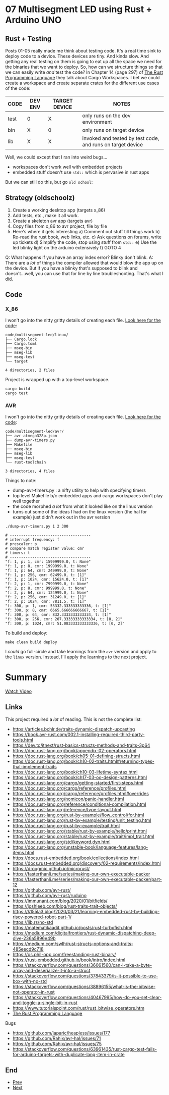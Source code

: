 # 07 Multisegment LED using Rust + Arduino UNO

## Rust + Testing

Posts 01-05 really made me think about testing code. It's a real time sink to
deploy code to a device. These devices are tiny. And kinda slow. And getting
any real testing on them is going to eat up all the space we need for the
binaries that we want to deploy. So, how can we structure things so that we can
easily write _and_ test the code? In Chapter 14 (page 297) of [The Rust
Programming Language](https://nostarch.com/Rust2018) they talk about Cargo
Workspaces. I bet we could create a workspace and create separate crates for
the different use cases of the code:


|CODE|DEV ENV|TARGET DEVICE|NOTES|
|----|-------|-------------|-----|
|test|0|X|only runs on the dev environment|
|bin|X|0|only runs on target device|
|lib|X|X|invoked and tested by test code, and runs on target device|

Well, we could except that I ran into weird bugs...

* workspaces don't work well with embedded projects
* embedded stuff doesn't use `std::` which is pervasive in rust apps 

But we can still do this, but go `old school`:

## Strategy (oldschoolz)

1. Create a working desktop app (targets x_86)
2. Add tests, etc., make it all work.
3. Create a skeleton avr app (targets avr)
4. Copy files from x_86 to avr project, file by file
5. Here's where it gets interesting
    a) Comment out stuff till things work
    b) Re-read the rust book, web links, etc.
    c) Ask questions on forums, write up tickets
    d) Simplify the code, stop using stuff from `std::`
    e) Use the led blinky light on the arduino extensively
    f) GOTO 4

Q: What happens if you have an array index error? Blinky don't blink.
A: There are a _lot_ of things the compiler allowed that would blow the
app up on the device. But if you have a blinky that's supposed to blink
and doesn't...well, you can use that for line by line troubleshooting. 
That's what I did.

## Code

### X_86

I won't go into the nitty gritty details of creating each file. [Look here for the code](./code/multisegment-led/linux):

```
code/multisegment-led/linux/
├── Cargo.lock
├── Cargo.toml
├── mseg-bin
├── mseg-lib
├── mseg-test
└── target

4 directories, 2 files
```

Project is wrapped up with a top-level workspace.

```
cargo build
cargo test
```


### AVR

I won't go into the nitty gritty details of creating each file. [Look here for the code](./code/multisegment-led/avr):

```
code/multisegment-led/avr/
├── avr-atmega328p.json
├── dump-avr-timers.py
├── Makefile
├── mseg-bin
├── mseg-lib
├── mseg-test
└── rust-toolchain

3 directories, 4 files
```

Things to note:

* dump-avr-timers.py : a nifty utility to help with specifying timers
* top level Makefile b/c embedded apps and cargo workspaces don't play well
  together
* the code morphed _a lot_ from what it looked like on the linux version
* turns out some of the ideas I had on the linux version (the hal for example)
  just didn't work out in the avr version

```
./dump-avr-timers.py 1 2 300

# ------------------------------------
# interrupt frequency: f
# prescaler: p
# compare match register value: cmr
# timers: t
# ------------------------------------
"f: 1, p: 1, cmr: 15999999.0, t: None"
"f: 1, p: 8, cmr: 1999999.0, t: None"
"f: 1, p: 64, cmr: 249999.0, t: None"
"f: 1, p: 256, cmr: 62499.0, t: [1]"
"f: 1, p: 1024, cmr: 15624.0, t: [1]"
"f: 2, p: 1, cmr: 7999999.0, t: None"
"f: 2, p: 8, cmr: 999999.0, t: None"
"f: 2, p: 64, cmr: 124999.0, t: None"
"f: 2, p: 256, cmr: 31249.0, t: [1]"
"f: 2, p: 1024, cmr: 7811.5, t: [1]"
"f: 300, p: 1, cmr: 53332.333333333336, t: [1]"
"f: 300, p: 8, cmr: 6665.666666666667, t: [1]"
"f: 300, p: 64, cmr: 832.3333333333334, t: [1]"
"f: 300, p: 256, cmr: 207.33333333333334, t: [0, 2]"
"f: 300, p: 1024, cmr: 51.083333333333336, t: [0, 2]"

```

To build and deploy:

```
make clean build deploy
```

I _could_ go full-circle and take learnings from the `avr` version and apply to the
`linux` version. Instead, I'll apply the learnings to the next project.

# Summary

[Watch Video](./countup-timer-in-rust.mp4)

## Links

This project required a _lot_ of reading. This is not the complete list:

* https://articles.bchlr.de/traits-dynamic-dispatch-upcasting
* https://book.avr-rust.com/002.1-installing-required-third-party-tools.html
* https://dev.to/itnext/rust-basics-structs-methods-and-traits-3p64
* https://doc.rust-lang.org/book/appendix-02-operators.html
* https://doc.rust-lang.org/book/ch05-01-defining-structs.html
* https://doc.rust-lang.org/book/ch10-02-traits.html#returning-types-that-implement-traits
* https://doc.rust-lang.org/book/ch10-03-lifetime-syntax.html
* https://doc.rust-lang.org/book/ch17-03-oo-design-patterns.html
* https://doc.rust-lang.org/cargo/getting-started/first-steps.html
* https://doc.rust-lang.org/cargo/reference/profiles.html
* https://doc.rust-lang.org/cargo/reference/profiles.html#overrides
* https://doc.rust-lang.org/nomicon/panic-handler.html
* https://doc.rust-lang.org/reference/conditional-compilation.html
* https://doc.rust-lang.org/reference/type-layout.html
* https://doc.rust-lang.org/rust-by-example/flow_control/for.html
* https://doc.rust-lang.org/rust-by-example/testing/unit_testing.html
* https://doc.rust-lang.org/rust-by-example/trait.html
* https://doc.rust-lang.org/stable/rust-by-example/hello/print.html
* https://doc.rust-lang.org/stable/rust-by-example/trait/impl_trait.html
* https://doc.rust-lang.org/std/keyword.dyn.html
* https://doc.rust-lang.org/unstable-book/language-features/lang-items.html
* https://docs.rust-embedded.org/book/collections/index.html
* https://docs.rust-embedded.org/discovery/02-requirements/index.html
* https://droogmic.github.io/microrust/
* https://fasterthanli.me/series/making-our-own-executable-packer
* https://fasterthanli.me/series/making-our-own-executable-packer/part-12
* https://github.com/avr-rust/
* https://github.com/avr-rust/ruduino
* https://immunant.com/blog/2020/01/bitfields/
* https://joshleeb.com/blog/rust-traits-trait-objects/
* https://k155la3.blog/2020/03/21/learning-embedded-rust-by-building-riscv-powered-robot-part-1/
* https://lib.rs/no-std
* https://matematikaadit.github.io/posts/rust-turbofish.html
* https://medium.com/digitalfrontiers/rust-dynamic-dispatching-deep-dive-236a5896e49b
* https://medium.com/swlh/rust-structs-options-and-traits-485eecd9c718
* https://os.phil-opp.com/freestanding-rust-binary/
* https://rust-embedded.github.io/book/intro/index.html
* https://stackoverflow.com/questions/36061560/can-i-take-a-byte-array-and-deserialize-it-into-a-struct
* https://stackoverflow.com/questions/37843379/is-it-possible-to-use-box-with-no-std
* https://stackoverflow.com/questions/38896155/what-is-the-bitwise-not-operator-in-rust
* https://stackoverflow.com/questions/40467995/how-do-you-set-clear-and-toggle-a-single-bit-in-rust
* https://www.tutorialspoint.com/rust/rust_bitwise_operators.htm
* [The Rust Programming Language](https://nostarch.com/Rust2018)


Bugs
* https://github.com/japaric/heapless/issues/177
* https://github.com/Rahix/avr-hal/issues/71
* https://github.com/Rahix/avr-hal/issues/75
* https://stackoverflow.com/questions/63961435/rust-cargo-test-fails-for-arduino-targets-with-duplicate-lang-item-in-crate

## End

* [Prev](../06-blinky-led-rust-arduino/readme.md)
* [Next](../08-rust-timers/readme.md)

